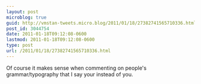 ```yaml
---
layout: post
microblog: true
guid: http://vmstan-tweets.micro.blog/2011/01/18/27382741565710336.html
post_id: 3044754
date: 2011-01-18T09:12:08-0600
lastmod: 2011-01-18T09:12:08-0600
type: post
url: /2011/01/18/27382741565710336.html
---
```

Of course it makes sense when commenting on people's grammar/typography that I say your instead of you.
